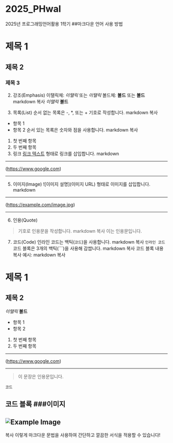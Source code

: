 # 2025_PHwal
2025년 프로그래밍언어활용 1학기
##마크다운 언어 사용 방법

# 제목 1
## 제목 2
### 제목 3

2. 강조(Emphasis)
이탤릭체: *이탤릭* 또는 _이탤릭_
볼드체: **볼드** 또는 __볼드__
markdown
복사
*이탤릭*
**볼드**

3. 목록(List)
순서 없는 목록은 -, *, 또는 + 기호로 작성합니다.
markdown
복사
- 항목 1
- 항목 2
순서 있는 목록은 숫자와 점을 사용합니다.
markdown
복사
1. 첫 번째 항목
2. 두 번째 항목
4. 링크
[링크 텍스트](URL) 형태로 링크를 삽입합니다.
markdown
***
(https://www.google.com)
***
5. 이미지(Image)
![이미지 설명](이미지 URL) 형태로 이미지를 삽입합니다.
markdown
***
(https://example.com/image.jpg)
***
6. 인용(Quote)
> 기호로 인용문을 작성합니다.
markdown
복사
> 이는 인용문입니다.

7. 코드(Code)
인라인 코드는 백틱(`코드`)을 사용합니다.
markdown
복사
`인라인 코드`
코드 블록은 3개의 백틱(```)을 사용해 감쌉니다.
markdown
복사
코드 블록 내용
복사
예시:
markdown
복사
# 제목 1
## 제목 2

*이탤릭* **볼드**

- 항목 1
- 항목 2

1. 첫 번째 항목
2. 두 번째 항목
***
(https://www.google.com)
***
> 이 문장은 인용문입니다.

`코드`

코드 블록
###이미지 
---
![Example Image]([https://example.com/image.jpg](https://github.com/kwj0129/2025_PHwal/blob/main/%EC%8A%A4%ED%81%AC%EB%A6%B0%EC%83%B7%202024-10-14%20152736.png?raw=true))
---
복사
이렇게 마크다운 문법을 사용하여 간단하고 깔끔한 서식을 적용할 수 있습니다!
